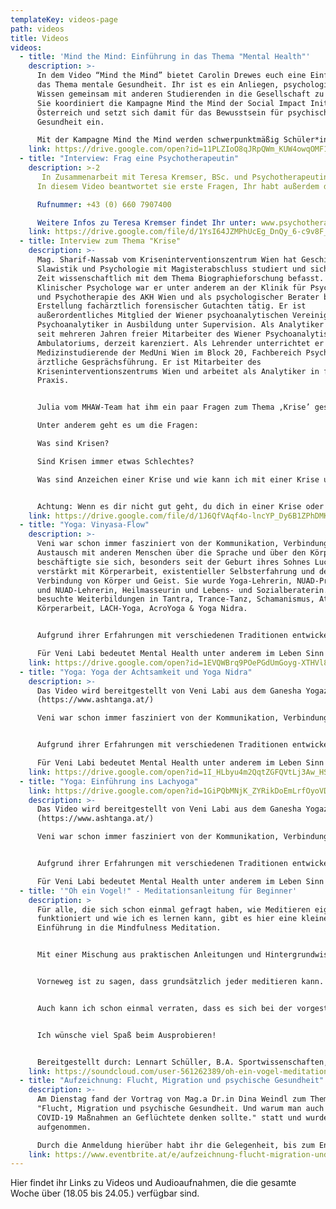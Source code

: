 ```yaml
---
templateKey: videos-page
path: videos
title: Videos
videos:
  - title: 'Mind the Mind: Einführung in das Thema "Mental Health"'
    description: >-
      In dem Video “Mind the Mind” bietet Carolin Drewes euch eine Einführung in
      das Thema mentale Gesundheit. Ihr ist es ein Anliegen, psychologisches
      Wissen gemeinsam mit anderen Studierenden in die Gesellschaft zu bringen.
      Sie koordiniert die Kampagne Mind the Mind der Social Impact Initiative in
      Österreich und setzt sich damit für das Bewusstsein für psychische
      Gesundheit ein.

      Mit der Kampagne Mind the Mind werden schwerpunktmäßig Schüler*innen durch interaktive Übungen, Rollenspiele und Gruppendiskussionen angesprochen. Nach Abschluss der fünften Welle der Kampagne sind 27 europäische Länder und mehr als 30.000 Schüler*innen erreicht worden. Das Projekt wird von der Europäischen Jugendstiftung und dem Europarat unterstützt.
    link: https://drive.google.com/open?id=11PLZIoO8qJRpQWm_KUW4owqOMF1min3l
  - title: "Interview: Frag eine Psychotherapeutin"
    description: >-2
       In Zusammenarbeit mit Teresa Kremser, BSc. und Psychotherapeutin in Ausbildung unter Supervision ermöglichen wir es Euch, Fragen zu klären, die ihr zum Thema Psychotherapie habt.
      In diesem Video beantwortet sie erste Fragen, Ihr habt außerdem die Möglichkeit sie bei weiteren Fragen oder für psychotherapeutische Beratung TELEFONISCH zu erreichen.

      Rufnummer: +43 (0) 660 7907400

      Weitere Infos zu Teresa Kremser findet Ihr unter: www.psychotherapie-kremser.at
    link: https://drive.google.com/file/d/1YsI64JZMPhUcEg_DnQy_6-c9v8F_GGgJ/view?usp=sharing
  - title: Interview zum Thema "Krise"
    description: >-
      Mag. Sharif-Nassab vom Kriseninterventionszentrum Wien hat Geschichte,
      Slawistik und Psychologie mit Magisterabschluss studiert und sich lange
      Zeit wissenschaftlich mit dem Thema Biographieforschung befasst. Als
      Klinischer Psychologe war er unter anderem an der Klinik für Psychoanalyse
      und Psychotherapie des AKH Wien und als psychologischer Berater bei der
      Erstellung fachärztlich forensischer Gutachten tätig. Er ist
      außerordentliches Mitglied der Wiener psychoanalytischen Vereinigung und
      Psychoanalytiker in Ausbildung unter Supervision. Als Analytiker ist er
      seit mehreren Jahren freier Mitarbeiter des Wiener Psychoanalytischen
      Ambulatoriums, derzeit karenziert. Als Lehrender unterrichtet er
      Medizinstudierende der MedUni Wien im Block 20, Fachbereich Psychiatrie
      ärztliche Gesprächsführung. Er ist Mitarbeiter des
      Kriseninterventionszentrums Wien und arbeitet als Analytiker in freier
      Praxis.


      Julia vom MHAW-Team hat ihm ein paar Fragen zum Thema ‚Krise’ gestellt. 

      Unter anderem geht es um die Fragen:

      Was sind Krisen?

      Sind Krisen immer etwas Schlechtes?

      Was sind Anzeichen einer Krise und wie kann ich mit einer Krise umgehen?


      Achtung: Wenn es dir nicht gut geht, du dich in einer Krise oder belastenden Situation befindest, dann gibt es immer Anlaufstellen, an die du dich wenden kannst. Eine davon ist das Kriseninterventionszentrum in Wien. Ähnliche Institutionen gibt es auch in anderen Städten! Auf unserer Website („Unterstützung finden”) findest du außerdem weitere hilfreiche Anlaufstellen, die dich unterstützen.” Passt auf euch auf und alles Liebe!
    link: https://drive.google.com/file/d/1J6QfVAqf4o-lncYP_Dy6B1ZPhDMKWDD8/view?usp=sharing
  - title: "Yoga: Vinyasa-Flow"
    description: >-
      Veni war schon immer fasziniert von der Kommunikation, Verbindung und dem
      Austausch mit anderen Menschen über die Sprache und über den Körper. So
      beschäftigte sie sich, besonders seit der Geburt ihres Sohnes Luca 1990,
      verstärkt mit Körperarbeit, existentieller Selbsterfahrung und der
      Verbindung von Körper und Geist. Sie wurde Yoga-Lehrerin, NUAD-Praktikerin
      und NUAD-Lehrerin, Heilmasseurin und Lebens- und Sozialberaterin. Sie
      besuchte Weiterbildungen in Tantra, Trance-Tanz, Schamanismus, Atem- und
      Körperarbeit, LACH-Yoga, AcroYoga & Yoga Nidra.


      Aufgrund ihrer Erfahrungen mit verschiedenen Traditionen entwickelte sie eine eigene Körperarbeit, die sie „FLOW-NUAD – The Art of Flow“ nennt.

      Für Veni Labi bedeutet Mental Health unter anderem im Leben Sinn zu finden und zu Lernen, sein menschliches Potential zum Wohle Anderer einzusetzen und zu entfalten. Es liegt ihr besonders am Herzen ihre jahrelangen (Praxis-) Erfahrungen weiterzugeben und mit Anderen teilen können.
    link: https://drive.google.com/open?id=1EVQWBrq9POePGdUmGoyg-XTHVl8AnjXG
  - title: "Yoga: Yoga der Achtsamkeit und Yoga Nidra"
    description: >-
      Das Video wird bereitgestellt von Veni Labi aus dem Ganesha Yogazentrum
      (https://www.ashtanga.at/)

      Veni war schon immer fasziniert von der Kommunikation, Verbindung und dem Austausch mit anderen Menschen über die Sprache und über den Körper. So beschäftigte sie sich, besonders seit der Geburt ihres Sohnes Luca 1990, verstärkt mit Körperarbeit, existentieller Selbsterfahrung und der Verbindung von Körper und Geist. Sie wurde Yoga-Lehrerin, NUAD-Praktikerin und NUAD-Lehrerin, Heilmasseurin und Lebens- und Sozialberaterin. Sie besuchte Weiterbildungen in Tantra, Trance-Tanz, Schamanismus, Atem- und Körperarbeit, LACH-Yoga, AcroYoga & Yoga Nidra.


      Aufgrund ihrer Erfahrungen mit verschiedenen Traditionen entwickelte sie eine eigene Körperarbeit, die sie „FLOW-NUAD – The Art of Flow“ nennt.

      Für Veni Labi bedeutet Mental Health unter anderem im Leben Sinn zu finden und zu Lernen, sein menschliches Potential zum Wohle Anderer einzusetzen und zu entfalten. Es liegt ihr besonders am Herzen ihre jahrelangen (Praxis-) Erfahrungen weiterzugeben und mit Anderen teilen können.
    link: https://drive.google.com/open?id=1I_HLbyu4m2QqtZGFQVtLj3Aw_HSTxr1w
  - title: "Yoga: Einführung ins Lachyoga"
    link: https://drive.google.com/open?id=1GiPQbMNjK_ZYRikDoEmLrfOyoVD3KOFp
    description: >-
      Das Video wird bereitgestellt von Veni Labi aus dem Ganesha Yogazentrum
      (https://www.ashtanga.at/)

      Veni war schon immer fasziniert von der Kommunikation, Verbindung und dem Austausch mit anderen Menschen über die Sprache und über den Körper. So beschäftigte sie sich, besonders seit der Geburt ihres Sohnes Luca 1990, verstärkt mit Körperarbeit, existentieller Selbsterfahrung und der Verbindung von Körper und Geist. Sie wurde Yoga-Lehrerin, NUAD-Praktikerin und NUAD-Lehrerin, Heilmasseurin und Lebens- und Sozialberaterin. Sie besuchte Weiterbildungen in Tantra, Trance-Tanz, Schamanismus, Atem- und Körperarbeit, LACH-Yoga, AcroYoga & Yoga Nidra.


      Aufgrund ihrer Erfahrungen mit verschiedenen Traditionen entwickelte sie eine eigene Körperarbeit, die sie „FLOW-NUAD – The Art of Flow“ nennt.

      Für Veni Labi bedeutet Mental Health unter anderem im Leben Sinn zu finden und zu Lernen, sein menschliches Potential zum Wohle Anderer einzusetzen und zu entfalten. Es liegt ihr besonders am Herzen ihre jahrelangen (Praxis-) Erfahrungen weiterzugeben und mit Anderen teilen können.
  - title: '"Oh ein Vogel!" - Meditationsanleitung für Beginner'
    description: >
      Für alle, die sich schon einmal gefragt haben, wie Meditieren eigentlich
      funktioniert und wie ich es lernen kann, gibt es hier eine kleine
      Einführung in die Mindfulness Meditation.


      Mit einer Mischung aus praktischen Anleitungen und Hintergrundwissen bekommt ihr die Grundhaltung und die Herangehensweise der Mindfulness Meditation näher gebracht.


      Vorneweg ist zu sagen, dass grundsätzlich jeder meditieren kann. Das einzige was wir also zum Mitmachen brauchen ist eine angenehme Sitzunterlage sowie etwas Ruhe und Zeit.


      Auch kann ich schon einmal verraten, dass es sich bei der vorgestellten Meditation nicht um ein bloßes "An-nichts-denken" handelt - wir werden uns stattdessen angenehmen Eindrücken von innen und außen zuwenden.


      Ich wünsche viel Spaß beim Ausprobieren!


      Bereitgestellt durch: Lennart Schüller, B.A. Sportwissenschaften, B.Sc. Psychologie
    link: https://soundcloud.com/user-561262389/oh-ein-vogel-meditationsanleitung-fur-beginner/s-MH4llxCBDLr
  - title: "Aufzeichnung: Flucht, Migration und psychische Gesundheit"
    description: >-
      Am Dienstag fand der Vortrag von Mag.a Dr.in Dina Weindl zum Thema
      "Flucht, Migration und psychische Gesundheit. Und warum man auch bei
      COVID-19 Maßnahmen an Geflüchtete denken sollte." statt und wurde
      aufgenommen.

      Durch die Anmeldung hierüber habt ihr die Gelegenheit, bis zum Ende der Woche diese Aufnahme erneut abzuspielen.
    link: https://www.eventbrite.at/e/aufzeichnung-flucht-migration-und-psychische-gesundheit-tickets-106127486168
---
```

Hier findet ihr Links zu Videos und Audioaufnahmen, die die gesamte Woche über (18.05 bis 24.05.) verfügbar sind.